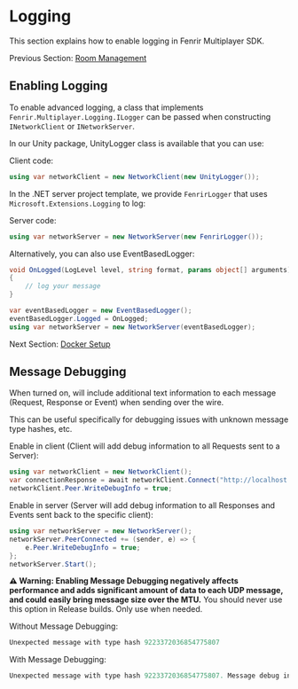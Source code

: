 # Logging

This section explains how to enable logging in Fenrir Multiplayer SDK.

Previous Section: [Room Management](/RoomManagement.md)

## Enabling Logging

To enable advanced logging, a class that implements `Fenrir.Multiplayer.Logging.ILogger` can be passed when constructing `INetworkClient` or `INetworkServer`.

In our Unity package, UnityLogger class is available that you can use:

Client code:

```csharp
using var networkClient = new NetworkClient(new UnityLogger());
```

In the .NET server project template, we provide `FenrirLogger` that uses `Microsoft.Extensions.Logging` to log:

Server code:

```csharp
using var networkServer = new NetworkServer(new FenrirLogger());
```

Alternatively, you can also use EventBasedLogger:

```csharp
void OnLogged(LogLevel level, string format, params object[] arguments)
{
    // log your message
}

var eventBasedLogger = new EventBasedLogger();
eventBasedLogger.Logged = OnLogged;
using var networkServer = new NetworkServer(eventBasedLogger);
```

Next Section: [Docker Setup](/DockerSetup.md)

## Message Debugging

When turned on, will include additional text information to each message (Request, Response or Event) when sending over the wire.

This can be useful specifically for debugging issues with unknown message type hashes, etc.

Enable in client (Client will add debug information to all Requests sent to a Server):

```csharp
using var networkClient = new NetworkClient();
var connectionResponse = await networkClient.Connect("http://localhost:27016");
networkClient.Peer.WriteDebugInfo = true;
```

Enable in server (Server will add debug information to all Responses and Events sent back to the specific client):

```csharp
using var networkServer = new NetworkServer();
networkServer.PeerConnected += (sender, e) => {
    e.Peer.WriteDebugInfo = true;
};
networkServer.Start();
```

**⚠ Warning: Enabling Message Debugging negatively affects performance and adds significant amount of data to each UDP message, and could easily bring message size over the MTU.**
You should never use this option in Release builds. Only use when needed.

Without Message Debugging:

```csharp
Unexpected message with type hash 9223372036854775807
```

With Message Debugging:

```csharp
Unexpected message with type hash 9223372036854775807. Message debug info: MessageType=Event, MessageDataType=RoundStartEvent, RequestId=1412 Channel=1, Flags=MessageFlags.IsDebug, DeliveryMethod=MessageDeliveryMethod.ReliableOrdered
```

